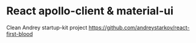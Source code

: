 # React apollo-client & material-ui
Clean Andrey startup-kit project
https://github.com/andreystarkov/react-first-blood